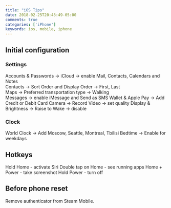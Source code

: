 ```yaml
---
title: "iOS Tips"
date: 2018-02-25T20:43:49-05:00
comments: true
categories: ['iPhone']
keywords: ios, mobile, iphone
---
```


## Initial configuration

### Settings
Accounts & Passwords -> iCloud -> enable Mail, Contacts, Calendars and Notes  
Contacts -> Sort Order and Display Order -> First, Last  
Maps -> Preferred transportation type -> Walking  
Messages -> enable iMessage and Send as SMS
Wallet & Apple Pay -> Add Credit or Debit Card
Camera -> Record Video -> set quality
Display & Brightness -> Raise to Wake -> disable

### Clock
World Clock -> Add Moscow, Seattle, Montreal, Tbilisi
Bedtime -> Enable for weekdays

## Hotkeys
Hold Home - activate Siri
Double tap on Home - see running apps
Home + Power - take screenshot
Hold Power - turn off

## Before phone reset
Remove authenticator from Steam Mobile.
